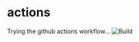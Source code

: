 # actions
Trying the github actions workflow...
![Build](https://github.com/koralpc/actions/workflows/python-workflow/badge.svg)

